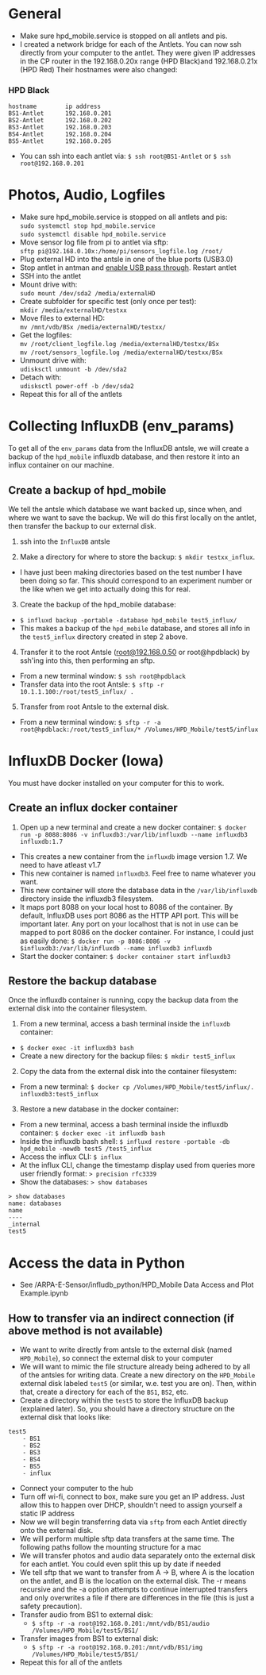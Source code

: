 # General
- Make sure hpd_mobile.service is stopped on all antlets and pis.
- I created a network bridge for each of the Antlets.  You can now ssh directly from your computer to the antlet. They were given IP addresses in the CP router in the 192.168.0.20x range (HPD Black)and 192.168.0.21x (HPD Red)  Their hostnames were also changed:

### HPD Black
```
hostname        ip address
BS1-Antlet      192.168.0.201
BS2-Antlet      192.168.0.202
BS3-Antlet      192.168.0.203
BS4-Antlet      192.168.0.204
BS5-Antlet      192.168.0.205
```
- You can ssh into each antlet via: `$ ssh root@BS1-Antlet` or `$ ssh root@192.168.0.201`


# Photos, Audio, Logfiles
  
- Make sure hpd_mobile.service is stopped on all antlets and pis: <br />
    `sudo systemctl stop hpd_mobile.service` <br />
    `sudo systemctl disable hpd_mobile.service`
- Move sensor log file from pi to antlet via sftp:<br />
    `sftp pi@192.168.0.10x:/home/pi/sensors_logfile.log /root/`
- Plug external HD into the antsle in one of the blue ports (USB3.0)
- Stop antlet in antman and [enable USB pass through](https://docs.antsle.com/usbdrives/#usb-pass-through). Restart antlet
- SSH into the antlet
- Mount drive with:<br />
     `sudo mount /dev/sda2 /media/externalHD`
- Create subfolder for specific test (only once per test):<br />
    `mkdir /media/externalHD/testxx`
- Move files to external HD:<br />
    `mv /mnt/vdb/BSx /media/externalHD/testxx/`
- Get the logfiles: <br />
    `mv /root/client_logfile.log /media/externalHD/testxx/BSx`<br />
    `mv /root/sensors_logfile.log /media/externalHD/testxx/BSx`
- Unmount drive with: <br />
    `udisksctl unmount -b /dev/sda2`
- Detach with: <br />
    `udisksctl power-off -b /dev/sda2`
- Repeat this for all of the antlets

# Collecting InfluxDB (env_params)
To get all of the `env_params` data from the InfluxDB antsle, we will create a backup of the `hpd_mobile` influxdb database, and then restore it into an influx container on our machine.

## Create a backup of hpd_mobile
We tell the antsle which database we want backed up, since when, and where we want to save the backup.  We will do this first locally on the antlet, then transfer the backup to our external disk.
1. ssh into the `InfluxDB` antsle

2. Make a directory for where to store the backup: `$ mkdir testxx_influx`.
- I have just been making directories based on the test number I have been doing so far.  This should correspond to an experiment number or the like when we get into actually doing this for real.

3. Create the backup of the hpd_mobile database:
- `$ influxd backup -portable -database hpd_mobile test5_influx/`
- This makes a backup of the `hpd_mobile` database, and stores all info in the `test5_influx` directory created in step 2 above.

4. Transfer it to the root Antsle (root@192.168.0.50 or root@hpdblack) by ssh'ing into this, then performing an sftp.
- From a new terminal window: `$ ssh root@hpdblack`
- Transfer data into the root Antsle: `$ sftp -r 10.1.1.100:/root/test5_influx/ .`

5. Transfer from root Antsle to the external disk.
- From a new terminal window: `$ sftp -r -a root@hpdblack:/root/test5_influx/* /Volumes/HPD_Mobile/test5/influx`

# InfluxDB Docker (Iowa)
You must have docker installed on your computer for this to work.

## Create an influx docker container
1. Open up a new terminal and create a new docker container: `$ docker run -p 8088:8086 -v influxdb3:/var/lib/influxdb --name influxdb3 influxdb:1.7`
- This creates a new container from the `influxdb` image version 1.7.  We need to have atleast v1.7
- This new container is named `influxdb3`.  Feel free to name whatever you want.
- This new container will store the database data in the `/var/lib/influxdb` directory inside the influxdb3 filesystem.
- It maps port 8088 on your local host to 8086 of the container.  By default, InfluxDB uses port 8086 as the HTTP API port.  This will be important later.  Any port on your localhost that is not in use can be mapped to port 8086 on the docker container.  For instance, I could just as easily done: `$ docker run -p 8086:8086 -v $influxdb3:/var/lib/influxdb --name influxdb3 influxdb`
- Start the docker container: `$ docker container start influxdb3`

## Restore the backup database
Once the influxdb container is running, copy the backup data from the external disk into the container filesystem.

1. From a new terminal, access a bash terminal inside the `influxdb` container: 
- `$ docker exec -it influxdb3 bash`
- Create a new directory for the backup files: `$ mkdir test5_influx`

2. Copy the data from the external disk into the container filesystem:
- From a new terminal: `$ docker cp /Volumes/HPD_Mobile/test5/influx/. influxdb3:test5_influx`

3. Restore a new database in the docker container:
- From a new terminal, access a bash terminal inside the influxdb container: `$ docker exec -it influxdb bash`
- Inside the influxdb bash shell: `$ influxd restore -portable -db hpd_mobile -newdb test5 /test5_influx`
- Access the influx CLI: `$ influx`
- At the influx CLI, change the timestamp display used from queries more user friendly format: `> precision rfc3339`
- Show the databases: `> show databases`

```
> show databases
name: databases
name
----
_internal
test5
```

# Access the data in Python
- See /ARPA-E-Sensor/infludb_python/HPD_Mobile Data Access and Plot Example.ipynb

## How to transfer via an indirect connection (if above method is not available)
- We want to write directly from antsle to the external disk (named `HPD_Mobile`), so connect the external disk to your computer
- We will want to mimic the file structure already being adhered to by all of the antsles for writing data.  Create a new directory on the `HPD_Mobile` external disk labeled `test5` (or similar, w.e. test you are on).  Then, within that, create a directory for each of the `BS1`, `BS2`, etc.
- Create a directory within the `test5` to store the InfluxDB backup (explained later).  So, you should have a directory structure on the external disk that looks like:

```
test5
    - BS1
    - BS2
    - BS3
    - BS4
    - BS5
    - influx
```

- Connect your computer to the hub
- Turn off wi-fi, connect to box, make sure you get an IP address.  Just allow this to happen over DHCP, shouldn't need to assign yourself a static IP address
- Now we will begin transferring data via `sftp` from each Antlet directly onto the external disk. 
- We will perform multiple sftp data transfers at the same time. The following paths follow the mounting structure for a mac
- We will transfer photos and audio data separately onto the external disk for each antlet.  You could even split this up by date if needed
- We tell sftp that we want to transfer from A -> B, where A is the location on the antlet, and B is the location on the external disk.  The -r means recursive and the -a option attempts to continue interrupted transfers and only overwrites a file if there are differences in the file (this is just a safety precaution).
- Transfer audio from BS1 to external disk: 
    - `$ sftp -r -a root@192.168.0.201:/mnt/vdb/BS1/audio /Volumes/HPD_Mobile/test5/BS1/`
- Transfer images from BS1 to external disk: 
    - `$ sftp -r -a root@192.168.0.201:/mnt/vdb/BS1/img /Volumes/HPD_Mobile/test5/BS1/`
- Repeat this for all of the antlets
